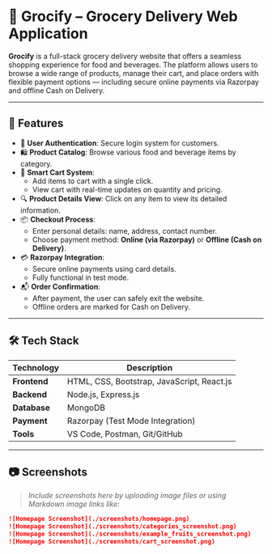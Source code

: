 # 🛒 Grocify – Grocery Delivery Web Application

**Grocify** is a full-stack grocery delivery website that offers a seamless shopping experience for food and beverages. The platform allows users to browse a wide range of products, manage their cart, and place orders with flexible payment options — including secure online payments via Razorpay and offline Cash on Delivery.

---

## 🌟 Features

- 🔐 **User Authentication**: Secure login system for customers.
- 🛍️ **Product Catalog**: Browse various food and beverage items by category.
- 🛒 **Smart Cart System**:
  - Add items to cart with a single click.
  - View cart with real-time updates on quantity and pricing.
- 🔍 **Product Details View**: Click on any item to view its detailed information.
- 📦 **Checkout Process**:
  - Enter personal details: name, address, contact number.
  - Choose payment method: **Online (via Razorpay)** or **Offline (Cash on Delivery)**.
- 💳 **Razorpay Integration**:
  - Secure online payments using card details.
  - Fully functional in test mode.
- 📬 **Order Confirmation**:
  - After payment, the user can safely exit the website.
  - Offline orders are marked for Cash on Delivery.

---

## 🛠️ Tech Stack

| Technology    | Description                     |
|---------------|---------------------------------|
| **Frontend**  | HTML, CSS, Bootstrap, JavaScript, React.js |
| **Backend**   | Node.js, Express.js             |
| **Database**  | MongoDB                         |
| **Payment**   | Razorpay (Test Mode Integration) |
| **Tools**     | VS Code, Postman, Git/GitHub    |

---

## 📷 Screenshots

> _Include screenshots here by uploading image files or using Markdown image links like:_

```md
![Homepage Screenshot](./screenshots/homepage.png)
![Homepage Screenshot](./screenshots/categories_screenshot.png)
![Homepage Screenshot](./screenshots/example_fruits_screenshot.png)
![Homepage Screenshot](./screenshots/cart_screenshot.png)


